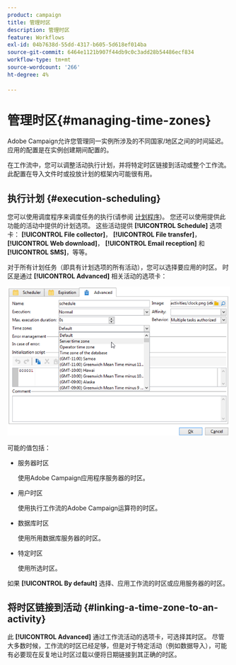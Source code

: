 ```yaml
---
product: campaign
title: 管理时区
description: 管理时区
feature: Workflows
exl-id: 04b7638d-55dd-4317-b605-5d618ef014ba
source-git-commit: 6464e1121b907f44db9c0c3add28b54486ecf834
workflow-type: tm+mt
source-wordcount: '266'
ht-degree: 4%

---
```


# 管理时区{#managing-time-zones}

Adobe Campaign允许您管理同一实例所涉及的不同国家/地区之间的时间延迟。 应用的配置是在实例创建期间配置的。

在工作流中，您可以调整活动执行计划，并将特定时区链接到活动或整个工作流。 此配置在导入文件时或投放计划的框架内可能很有用。

## 执行计划 {#execution-scheduling}

您可以使用调度程序来调度任务的执行(请参阅 [计划程序](scheduler.md))。 您还可以使用提供此功能的活动中提供的计划选项。 这些活动提供 **[!UICONTROL Schedule]** 选项卡： **[!UICONTROL File collector]**， **[!UICONTROL File transfer]**， **[!UICONTROL Web download]**， **[!UICONTROL Email reception]** 和 **[!UICONTROL SMS]**，等等。

对于所有计划任务（即具有计划选项的所有活动），您可以选择要应用的时区。 时区是通过 **[!UICONTROL Advanced]** 相关活动的选项卡：

![](assets/wf-timezone-in-a-box.png)

可能的值包括：

* 服务器时区

  使用Adobe Campaign应用程序服务器的时区。

* 用户时区

  使用执行工作流的Adobe Campaign运算符的时区。

* 数据库时区

  使用所用数据库服务器的时区。

* 特定时区

  使用所选时区。

如果 **[!UICONTROL By default]** 选择、应用工作流的时区或应用服务器的时区。

## 将时区链接到活动 {#linking-a-time-zone-to-an-activity}

此 **[!UICONTROL Advanced]** 通过工作流活动的选项卡，可选择其时区。 尽管大多数时候，工作流的时区已经足够，但是对于特定活动（例如数据导入），可能有必要现在反复地让时区过载以便将日期链接到其正确的时区。
